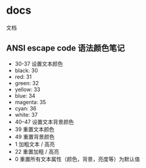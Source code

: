 # docs
文档

##  ANSI escape code 语法颜色笔记


- 30-37 设置文本颜色
- black: 30
- red: 31
- green: 32
- yellow: 33
- blue: 34
- magenta: 35
- cyan: 36
- white: 37
- 40–47 设置文本背景颜色
- 39 重置文本颜色
- 49 重置背景颜色
- 1 加粗文本 / 高亮
- 22 重置加粗 / 高亮
- 0 重置所有文本属性（颜色，背景，亮度等）为默认值
